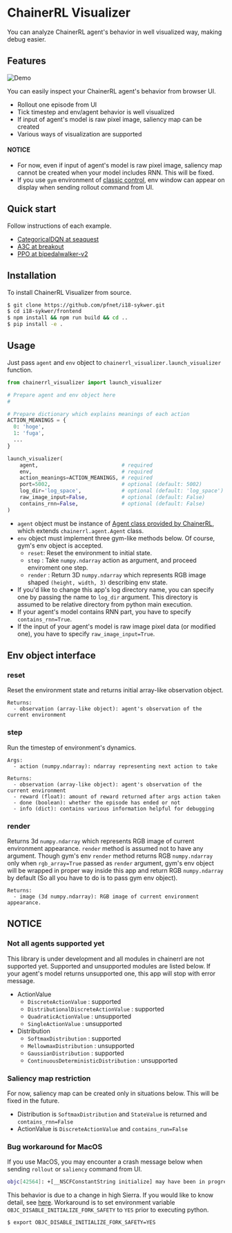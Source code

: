 # ChainerRL Visualizer
You can analyze ChainerRL agent's behavior in well visualized way, making debug easier.

## Features
![Demo](https://github.com/pfnet/i18-sykwer/blob/master/images/demo.gif)

You can easily inspect your ChainerRL agent's behavior from browser UI.

- Rollout one episode from UI
- Tick timestep and env/agent behavior is well visualized
- If input of agent's model is raw pixel image, saliency map can be created
- Various ways of visualization are supported

#### NOTICE
- For now, even if input of agent's model is raw pixel image, saliency map cannot be created when your model includes RNN. This will be fixed.
- If you use `gym` environment of [classic control](https://github.com/openai/gym/tree/master/gym/envs/classic_control), env window can appear on display when sending rollout command from UI.

## Quick start
Follow instructions of each example.
- [CategoricalDQN at seaquest](examples/categorical_dqn_seaquest)
- [A3C at breakout](examples/a3c_breakout)
- [PPO at bipedalwalker-v2](examples/ppo_bipedalwalker_v2)

## Installation
To install ChainerRL Visualizer from source.

```sh
$ git clone https://github.com/pfnet/i18-sykwer.git
$ cd i18-sykwer/frontend
$ npm install && npm run build && cd ..
$ pip install -e .
```

## Usage
Just pass `agent` and `env` object to `chainerrl_visualizer.launch_visualizer` function.
```python
from chainerrl_visualizer import launch_visualizer

# Prepare agent and env object here
#

# Prepare dictionary which explains meanings of each action
ACTION_MEANINGS = {
  0: 'hoge',
  1: 'fuga',
  ...
}

launch_visualizer(
    agent,                           # required
    env,                             # required
    action_meanings=ACTION_MEANINGS, # required
    port=5002,                       # optional (default: 5002)
    log_dir='log_space',             # optional (default: 'log_space')
    raw_image_input=False,           # optional (default: False)
    contains_rnn=False,              # optional (default: False)
)

```
- `agent` object must be instance of [Agent class provided by ChainerRL](https://github.com/chainer/chainerrl/tree/master/chainerrl/agents), which extends `chainerrl.agent.Agent` class.
- `env` object must implement three gym-like methods below. Of course, gym's env object is accepted.
  - `reset`: Reset the environment to initial state.
  - `step` : Take `numpy.ndarray` action as argument, and proceed enviroment one step.
  - `render` : Return 3D `numpy.ndarray` which represents RGB image shaped `(height, width, 3)` describing env state.
- If you'd like to change this app's log directory name, you can specify one by passing the name to `log_dir` argument.
  This directory is assumed to be relative directory from python main execution.
- If your agent's model contains RNN part, you have to specify `contains_rnn=True`.
- If the input of your agent's model is raw image pixel data (or modified one), you have to specify `raw_image_input=True`.

## Env object interface
### reset
Reset the environment state and returns initial array-like observation object.
```
Returns:
  - observation (array-like object): agent's observation of the current environment
```

### step
Run the timestep of environment's dynamics.
```
Args:
  - action (numpy.ndarray): ndarray representing next action to take

Returns:
  - observation (array-like object): agent's observation of the current environment
  - reward (float): amount of reward returned after args action taken
  - done (boolean): whether the episode has ended or not
  - info (dict): contains various information helpful for debugging
```

### render
Returns 3d `numpy.ndarray` which represents RGB image of current environment appearance.
`render` method is assumed not to have any argument.
Though gym's env `render` method returns RGB `numpy.ndarray` only when `rgb_array=True` passed as `render` argument,
gym's env object will be wrapped in proper way inside this app and return RGB `numpy.ndarray` by default (So all you have to do is to pass gym env object).
```
Returns:
  - image (3d numpy.ndarray): RGB image of current environment appearance.
```

## NOTICE
### Not all agents supported yet
This library is under development and all modules in chainerrl are not supported yet.
Supported and unsupported modules are listed below.
If your agent's model returns unsupported one, this app will stop with error message.
- ActionValue
  - `DiscreteActionValue` : supported
  - `DistributionalDiscreteActionValue` : supported
  - `QuadraticActionValue` : unsupported
  - `SingleActionValue` : unsupported
- Distribution
  - `SoftmaxDistribution` : supported
  - `MellowmaxDistribution` : unsupported
  - `GaussianDistribution` : supported
  - `ContinuousDeterministicDistribution` : unsupported

### Saliency map restriction
For now, saliency map can be created only in situations below. This will be fixed in the future.
- Distribution is `SoftmaxDistribution` and `StateValue` is returned and `contains_rnn=False`
- ActionValue is `DiscreteActionValue` and `contains_run=False`

### Bug workaround for MacOS
If you use MacOS, you may encounter a crash message below when sending `rollout` or `saliency` command from UI.
```bash
objc[42564]: +[__NSCFConstantString initialize] may have been in progress in another thread when fork() was called. We cannot safely call it or ignore it in the fork() child process. Crashing instead. Set a breakpoint on objc_initializeAfterForkError to debug.
```
This behavior is due to a change in high Sierra. If you would like to know detail, see [here](https://bugs.python.org/issue33725).
Workaround is to set environment variable `OBJC_DISABLE_INITIALIZE_FORK_SAFETY` to `YES` prior to executing python.
```bash
$ export OBJC_DISABLE_INITIALIZE_FORK_SAFETY=YES
```
